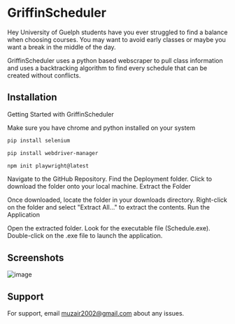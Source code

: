 
# GriffinScheduler

Hey University of Guelph students have you ever struggled to find a balance when choosing courses. You may want to avoid early classes or maybe you want a break in the middle of the day.


GriffinScheduler uses a python based webscraper to pull class information and uses a backtracking algorithm to find every schedule that can be created without conflicts.


## Installation

Getting Started with GriffinScheduler

Make sure you have chrome and python installed on your system

```bash
pip install selenium
```

```bash
pip install webdriver-manager
```
```bash
npm init playwright@latest
```

  Navigate to the GitHub Repository.
  Find the Deployment folder.
  Click to download the folder onto your local machine.
  Extract the Folder

Once downloaded, locate the folder in your downloads directory.
Right-click on the folder and select "Extract All..." to extract the contents.
Run the Application

Open the extracted folder.
Look for the executable file (Schedule.exe).
Double-click on the .exe file to launch the application.

## Screenshots
![image](https://github.com/muzair2003/GriffinScheduler/assets/60098918/86a261d0-3ad3-4043-8c29-dddce5f938c0)


## Support

For support, email muzair2002@gmail.com about any issues.
